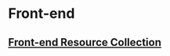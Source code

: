 # Front-end

## [Front-end Resource Collection](https://github.com/Dream4ever/coding-life/blob/master/Front-end%20Resource%20Collection.md)
